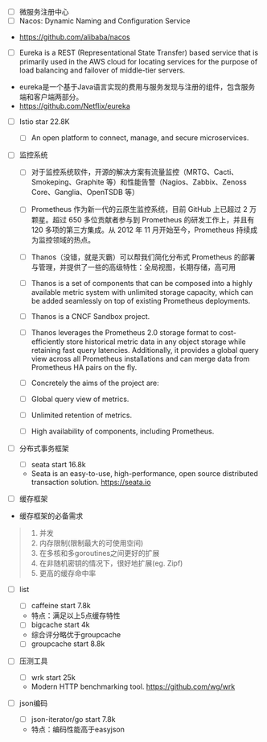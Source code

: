 - [ ] 微服务注册中心
- [ ] Nacos: Dynamic Naming and Configuration Service

-  https://github.com/alibaba/nacos

- [ ]  Eureka is a REST (Representational State Transfer) based service that is primarily used in the AWS cloud for locating services for the purpose of load balancing and failover of middle-tier servers.
-  eureka是一个基于Java语言实现的费用与服务发现与注册的组件，包含服务端和客户端两部分。
-  https://github.com/Netflix/eureka
- [ ] Istio    star 22.8K
    - [ ] An open platform to connect, manage, and secure microservices.

- [ ] 监控系统
    - [ ] 对于监控系统软件，开源的解决方案有流量监控（MRTG、Cacti、Smokeping、Graphite 等）和性能告警（Nagios、Zabbix、Zenoss Core、Ganglia、OpenTSDB 等）
    - [ ] Prometheus 作为新一代的云原生监控系统，目前 GitHub 上已超过 2 万颗星。超过 650 多位贡献者参与到 Prometheus 的研发工作上，并且有 120 多项的第三方集成。从 2012 年 11 月开始至今，Prometheus 持续成为监控领域的热点。

    - [ ] Thanos（没错，就是灭霸）可以帮我们简化分布式 Prometheus 的部署与管理，并提供了一些的高级特性：全局视图，长期存储，高可用

    - [ ] Thanos is a set of components that can be composed into a highly available metric system with unlimited storage capacity, which can be added seamlessly on top of existing Prometheus deployments.

    - [ ] Thanos is a CNCF Sandbox project.

    - [ ] Thanos leverages the Prometheus 2.0 storage format to cost-efficiently store historical metric data in any object storage while retaining fast query latencies. Additionally, it provides a global query view across all Prometheus installations and can merge data from Prometheus HA pairs on the fly.

    - [ ] Concretely the aims of the project are:

    - [ ] Global query view of metrics.
    - [ ] Unlimited retention of metrics.
    - [ ] High availability of components, including Prometheus.



    
- [ ] 分布式事务框架  
    - [ ]  seata start 16.8k  
    - Seata is an easy-to-use, high-performance, open source distributed transaction solution. https://seata.io

- [ ] 缓存框架
- 缓存框架的必备需求   
> 1. 并发   
> 2. 内存限制(限制最大的可使用空间)   
> 3. 在多核和多goroutines之间更好的扩展   
> 4. 在非随机密钥的情况下，很好地扩展(eg. Zipf)   
> 5. 更高的缓存命中率    

- [ ] list
    - [ ] caffeine    start 7.8k
    - 特点：满足以上5点缓存特性   
    - [ ] bigcache  start 4k   
    - 综合评分略优于groupcache   
    - [ ] groupcache  start 8.8k   
    
- [ ] 压测工具
    - [ ] wrk    start 25k
    - Modern HTTP benchmarking tool.  https://github.com/wg/wrk      
    
- [ ] json编码
    - [ ] json-iterator/go    start 7.8k    
    - 特点：编码性能高于easyjson
